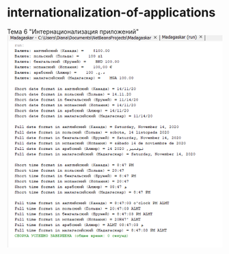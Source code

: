 # internationalization-of-applications
Тема 6 "Интернационализация приложений"
![Screenshot](Тема6.1.png)
